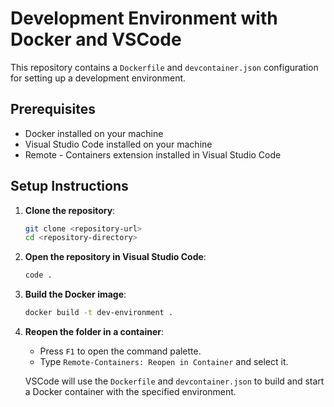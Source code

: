 # Development Environment with Docker and VSCode

This repository contains a `Dockerfile` and `devcontainer.json` configuration for setting up a development environment.

## Prerequisites

- Docker installed on your machine
- Visual Studio Code installed on your machine
- Remote - Containers extension installed in Visual Studio Code

## Setup Instructions

1. **Clone the repository**:

   ```sh
   git clone <repository-url>
   cd <repository-directory>
   ```

2. **Open the repository in Visual Studio Code**:

   ```sh
   code .
   ```

3. **Build the Docker image**:

   ```sh
   docker build -t dev-environment .
   ```

4. **Reopen the folder in a container**:

   - Press `F1` to open the command palette.
   - Type `Remote-Containers: Reopen in Container` and select it.

   VSCode will use the `Dockerfile` and `devcontainer.json` to build and start a Docker container with the specified environment.
